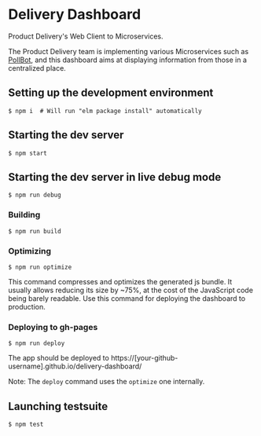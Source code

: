 # Delivery Dashboard

Product Delivery's Web Client to Microservices.

The Product Delivery team is implementing various Microservices such as
[PollBot](https://github.com/mozilla/PollBot), and this dashboard aims at
displaying information from those in a centralized place.

## Setting up the development environment

    $ npm i  # Will run "elm package install" automatically

## Starting the dev server

    $ npm start

## Starting the dev server in live debug mode

    $ npm run debug

### Building

    $ npm run build

### Optimizing

    $ npm run optimize

This command compresses and optimizes the generated js bundle. It usually allows
reducing its size by ~75%, at the cost of the JavaScript code being barely
readable. Use this command for deploying the dashboard to production.

### Deploying to gh-pages

    $ npm run deploy

The app should be deployed to
https://[your-github-username].github.io/delivery-dashboard/

Note: The `deploy` command uses the `optimize` one internally.

## Launching testsuite

    $ npm test
